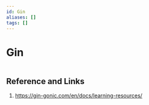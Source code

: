 ```yaml
---
id: Gin
aliases: []
tags: []
---
```

# Gin

```go

```
## Reference and Links
1. https://gin-gonic.com/en/docs/learning-resources/
